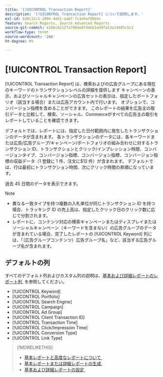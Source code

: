 ```yaml
---
title: '[!UICONTROL Transaction Report]'
description: '[!UICONTROL Transaction Report] について説明します。'
exl-id: b20c22c1-280e-4dd1-aa6f-7c1e9af09b4c
feature: Search Reports, Search Advanced Reports
source-git-commit: e16bc62127a708de8f4deb1eddfa53a14405cbc2
workflow-type: tm+mt
source-wordcount: '266'
ht-degree: 0%

---
```


# [!UICONTROL Transaction Report]

[!UICONTROL Transaction Report] は、検索およびの広告グループにある現在のキーワードのトランザクションレベルの詳細を提供します
キャンペーンの表示、およびソーシャルキャンペーンの広告セットの表示は、指定したポートフォリオ（該当する場合）または広告アカウント内で行います。 オプションで、コンバージョン指標を含めることができます。 このレポートの結果を広告主の取引データと比較して、検索、ソーシャル、Commerceがすべての広告主の取引をレポートしていることを確認できます。

デフォルトでは、レポートには、指定した日付範囲内に発生したトランザクションのデータが含まれます。 各トランザクションのデータには、各キーワードまたは広告/広告グループ/キャンペーン/ポートフォリオの組み合わせに対するトランザクション ID、トランザクションとクリック/インプレッション時間、コンバージョンタイプ、コンバージョン指標、コンバージョン指標、コンバージョン指標の収益データ（1 登録に 1 件、注文に$12 件）が含まれます。 デフォルトでは、行は最初にトランザクション時間、次にクリック時間の昇順になっています。

過去 45 日間のデータを表示できます。

>[!NOTE]
>
>* 異なる一致タイプを持つ複数の入札単位が同じトランザクション ID を持つ場合、トラッキング ID の売上高は、指定したクリック日のクリック数に応じて分割されます。
>* レポートに、コンテンツ対応の検索キャンペーンまたはディスプレイまたはソーシャルキャンペーン（キーワードを含まない）の広告グループのデータが含まれている場合、完了したレポートの [!UICONTROL Keyword] 列には、「（広告グループコンテンツ）広告グループ名」など、該当する広告グループ名が含まれます。

## デフォルトの列

すべてのデフォルト列およびカスタム列の説明は、[&#x200B; 基本および詳細レポートのレポート列 &#x200B;](basic-advanced-report-columns.md) を参照してください。

* [!UICONTROL Keyword]
* [!UICONTROL Portfolio]
* [!UICONTROL Search Engine]
* [!UICONTROL Campaign]
* [!UICONTROL Ad Group]
* [!UICONTROL Client Transaction ID]
* [!UICONTROL Transaction Time]
* [!UICONTROL Click/Impression Time]
* [!UICONTROL Conversion Type]
* [!UICONTROL Link Type]

>[!MORELIKETHIS]
>
>* [&#x200B; 基本レポートと高度なレポートについて &#x200B;](basic-advanced-report-about.md)
>* [&#x200B; 基本レポートまたは詳細レポートの生成 &#x200B;](basic-advanced-report-generate.md)
>* [&#x200B; 基本および詳細レポートの設定 &#x200B;](basic-advanced-report-settings.md)
